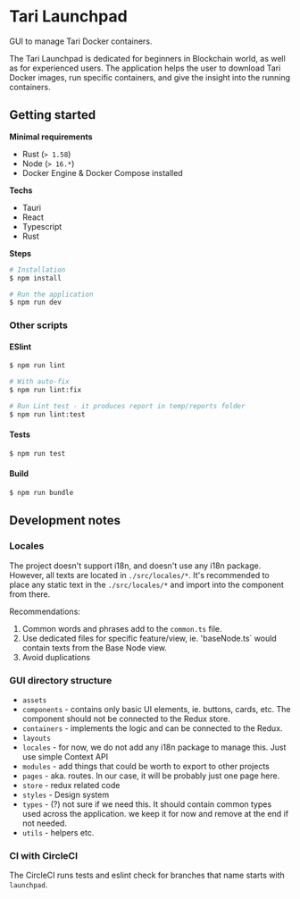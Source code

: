 # Tari Launchpad

GUI to manage Tari Docker containers.

The Tari Launchpad is dedicated for beginners in Blockchain world, as well as for experienced users. The application helps the user to download Tari Docker images, run specific containers, and give the insight into the running containers.

## Getting started

**Minimal requirements**

* Rust (`> 1.58`)
* Node (`> 16.*`)
* Docker Engine & Docker Compose installed

**Techs**

* Tauri
* React
* Typescript
* Rust

**Steps**

```bash
# Installation
$ npm install

# Run the application
$ npm run dev
```

### Other scripts

#### ESlint

```bash
$ npm run lint

# With auto-fix
$ npm run lint:fix

# Run Lint test - it produces report in temp/reports folder
$ npm run lint:test
```

#### Tests

```bash
$ npm run test
```

#### Build

```bash
$ npm run bundle
```

## Development notes

### Locales

The project doesn't support i18n, and doesn't use any i18n package. However, all texts are located in `./src/locales/*`. It's recommended to place any static text in the `./src/locales/*` and import into the component from there.

Recommendations:

1. Common words and phrases add to the `common.ts` file.
2. Use dedicated files for specific feature/view, ie. 'baseNode.ts` would contain texts from the Base Node view.
3. Avoid duplications

### GUI directory structure

- `assets`
- `components` - contains only basic UI elements, ie. buttons, cards, etc. The component should not be connected to the Redux store.
- `containers` - implements the logic and can be connected to the Redux.
- `layouts`
- `locales` - for now, we do not add any i18n package to manage this. Just use simple Context API
- `modules` - add things that could be worth to export to other projects
- `pages` - aka. routes. In our case, it will be probably just one page here.
- `store` - redux related code
- `styles` - Design system
- `types` - (?) not sure if we need this. It should contain common types used across the application. we keep it for now and remove at the end if not needed.
- `utils` - helpers etc.

### CI with CircleCI

The CircleCI runs tests and eslint check for branches that name starts with `launchpad`.
